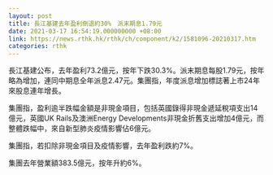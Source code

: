 ```yaml
---
layout: post
title: 長江基建去年盈利倒退約30%　派末期息1.79元
date: 2021-03-17 16:54:19.000000000 +08:00
link: https://news.rthk.hk/rthk/ch/component/k2/1581096-20210317.htm
categories: rthk
---
```


長江基建公布，去年盈利73.2億元，按年下跌30.3%。派末期息每股1.79元，按年略為增加，連同中期息全年派息2.47元。集團指，年度派息增加標誌著上市24年來股息連年增長。

集團指，盈利逾半跌幅金額是非現金項目，包括英國錄得非現金遞延稅項支出14億元，英國UK Rails及澳洲Energy Developments非現金折舊支出增加4億元，而整體跌幅中，來自新型肺炎疫情影響佔6億元。

集團指，若扣除非現金項目及疫情影響，去年盈利跌約7%。

集團去年營業額383.5億元，按年升約6%。

